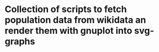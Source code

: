 # Collection of scripts to fetch population data from wikidata an render them with gnuplot into svg-graphs

